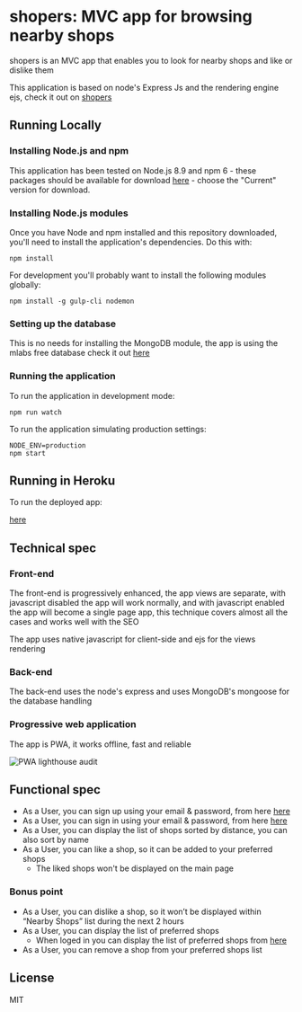 # shopers: MVC app for browsing nearby shops
shopers is an MVC app that enables you to look for nearby shops and like or dislike them

This application is based on node's Express Js and the rendering engine ejs,
check it out on [shopers](https://sleepy-mesa-12188.herokuapp.com/)

## Running Locally

### Installing Node.js and npm

This application has been tested on Node.js 8.9 and npm 6 - these packages should
be available for download [here](https://nodejs.org/en/) - choose the "Current"
version for download.

### Installing Node.js modules

Once you have Node and npm installed and this repository downloaded, you'll need
to install the application's dependencies. Do this with:

    npm install

For development you'll probably want to install the following modules globally:

    npm install -g gulp-cli nodemon

### Setting up the database

This is no needs for installing the MongoDB module, the app is using the mlabs free database
check it out [here](https://mlab.com/)

### Running the application

To run the application in development mode:
	
	npm run watch

To run the application simulating production settings:

    NODE_ENV=production
    npm start

## Running in Heroku

To run the deployed app:

[here](https://sleepy-mesa-12188.herokuapp.com/)

## Technical spec

### Front-end

The front-end is progressively enhanced, the app views are separate,
with javascript disabled the app will work normally, and with javascript 
enabled the app will become a single page app, this technique covers almost 
all the cases and works well with the SEO

The app uses native javascript for client-side and ejs for the views rendering

### Back-end

The back-end uses the node's express and uses MongoDB's mongoose for the database handling

### Progressive web application

The app is PWA, it works offline, fast and reliable

![PWA lighthouse audit](https://github.com/shutsugan/shopers/blob/master/audit.png)

## Functional spec

- As a User, you can sign up using your email & password, from here [here](https://sleepy-mesa-12188.herokuapp.com/signup)
- As a User, you can sign in using your email & password, from here [here](https://sleepy-mesa-12188.herokuapp.com/login)
- As a User, you can display the list of shops sorted by distance, you can also sort by name
- As a User, you can like a shop, so it can be added to your preferred shops
	- The liked shops won't be displayed on the main page

### Bonus point

- As a User, you can dislike a shop, so it won’t be displayed within “Nearby Shops” list during the next 2 hours
- As a User, you can display the list of preferred shops 
	- When loged in you can display the list of preferred shops from [here](https://sleepy-mesa-12188.herokuapp.com/favorit)
- As a User, you can remove a shop from your preferred shops list

## License

MIT